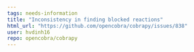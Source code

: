 ```yaml
---
tags: needs-information
title: "Inconsistency in finding blocked reactions"
html_url: "https://github.com/opencobra/cobrapy/issues/838"
user: hvdinh16
repo: opencobra/cobrapy
---
```


